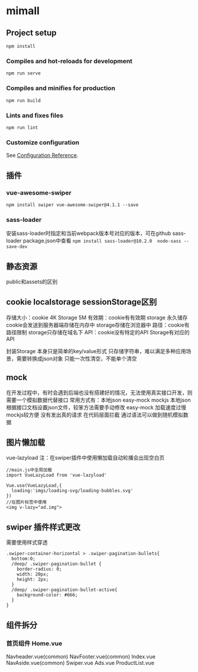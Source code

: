 # mimall

## Project setup
```
npm install
```

### Compiles and hot-reloads for development
```
npm run serve
```

### Compiles and minifies for production
```
npm run build
```

### Lints and fixes files
```
npm run lint
```

### Customize configuration
See [Configuration Reference](https://cli.vuejs.org/config/).

## 插件
### vue-awesome-swiper
```npm install swiper vue-awesome-swiper@4.1.1 --save```
### sass-loader
安装sass-loader时指定和当前webpack版本号对应的版本，可在github sass-loader package.json中查看
```npm install sass-loader@10.2.0  node-sass --save-dev```

## 静态资源
public和assets的区别

## cookie localstorage sessionStorage区别
存储大小：cookie 4K Storage 5M
有效期：cookie有有效期 storage 永久储存
cookie会发送到服务器端存储在内存中 storage存储在浏览器中
路径：cookie有路径限制 storage只存储在域名下
API：cookie没有特定的API Storage有对应的API

封装Storage
本身只是简单的key/value形式
只存储字符串，难以满足多种应用场景，需要转换成json对象
只能一次性清空，不能单个清空

## mock
在开发过程中，有时会遇到后端也没有搭建好的情况，无法使用真实接口开发，则需要一个模拟数据代替接口
常用方式有：本地json easy-mock mockjs
本地json 根据接口文档设置json文件，较笨方法需要手动修改
easy-mock 加载速度过慢
mockjs较方便 没有发出真的请求 在代码层面拦截 通过语法可以做到随机模拟数据

## 图片懒加载
vue-lazyload
注：在swiper插件中使用懒加载自动轮播会出现空白页
```
//main.js中全局加载
import VueLazyLoad from 'vue-lazyload'

Vue.use(VueLazyLoad,{
  loading:'imgs/loading-svg/loading-bubbles.svg'
})
//在图片标签中使用
<img v-lazy="ad.img">
```
## swiper 插件样式更改
需要使用样式穿透
```
.swiper-container-horizontal > .swiper-pagination-bullets{
  bottom:0;
  /deep/ .swiper-pagination-bullet {
    border-radius: 0;
    width: 20px;
    height: 2px;
  } 
  /deep/ .swiper-pagination-bullet-active{
    background-color: #666;
  }
}
```

## 组件拆分

### 首页组件 Home.vue
Navheader.vue(common)
NavFooter.vue(common)
Index.vue
    NavAside.vue(common)
    Swiper.vue
    Ads.vue
    ProductList.vue

